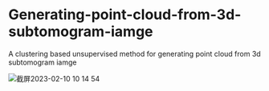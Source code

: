 # Generating-point-cloud-from-3d-subtomogram-iamge
A clustering based unsupervised method for generating point cloud from 3d subtomogram iamge

![截屏2023-02-10 10 14 54](https://user-images.githubusercontent.com/49239327/217983198-708a48ed-6b81-4dfe-9a1b-1491e8589927.jpg)

